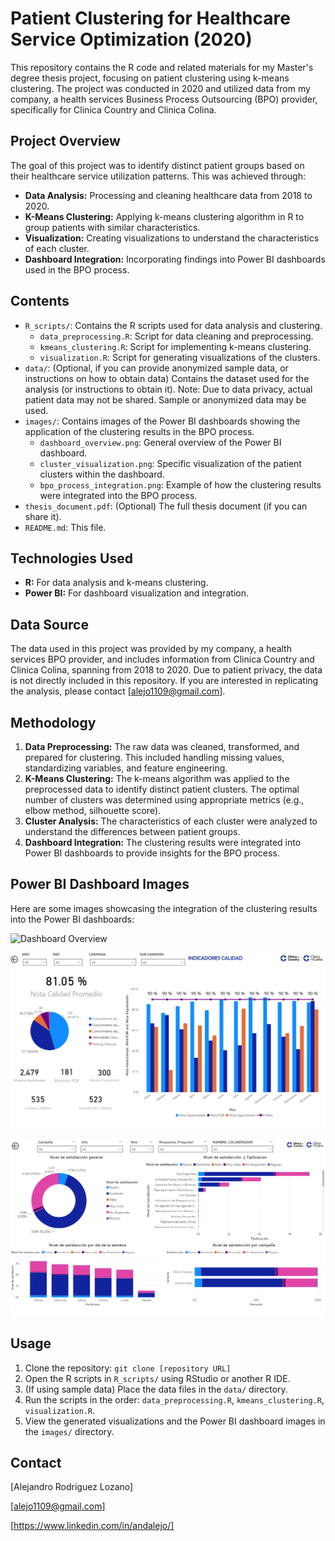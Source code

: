 # Patient Clustering for Healthcare Service Optimization (2020)

This repository contains the R code and related materials for my Master's degree thesis project, focusing on patient clustering using k-means clustering. The project was conducted in 2020 and utilized data from my company, a health services Business Process Outsourcing (BPO) provider, specifically for Clinica Country and Clinica Colina.

## Project Overview

The goal of this project was to identify distinct patient groups based on their healthcare service utilization patterns. This was achieved through:

* **Data Analysis:** Processing and cleaning healthcare data from 2018 to 2020.
* **K-Means Clustering:** Applying k-means clustering algorithm in R to group patients with similar characteristics.
* **Visualization:** Creating visualizations to understand the characteristics of each cluster.
* **Dashboard Integration:** Incorporating findings into Power BI dashboards used in the BPO process.

## Contents

* `R_scripts/`: Contains the R scripts used for data analysis and clustering.
    * `data_preprocessing.R`: Script for data cleaning and preprocessing.
    * `kmeans_clustering.R`: Script for implementing k-means clustering.
    * `visualization.R`: Script for generating visualizations of the clusters.
* `data/`: (Optional, if you can provide anonymized sample data, or instructions on how to obtain data) Contains the dataset used for the analysis (or instructions to obtain it). Note: Due to data privacy, actual patient data may not be shared. Sample or anonymized data may be used.
* `images/`: Contains images of the Power BI dashboards showing the application of the clustering results in the BPO process.
    * `dashboard_overview.png`: General overview of the Power BI dashboard.
    * `cluster_visualization.png`: Specific visualization of the patient clusters within the dashboard.
    * `bpo_process_integration.png`: Example of how the clustering results were integrated into the BPO process.
* `thesis_document.pdf`: (Optional) The full thesis document (if you can share it).
* `README.md`: This file.

## Technologies Used

* **R:** For data analysis and k-means clustering.
* **Power BI:** For dashboard visualization and integration.

## Data Source

The data used in this project was provided by my company, a health services BPO provider, and includes information from Clinica Country and Clinica Colina, spanning from 2018 to 2020. Due to patient privacy, the data is not directly included in this repository. If you are interested in replicating the analysis, please contact [alejo1109@gmail.com].

## Methodology

1.  **Data Preprocessing:** The raw data was cleaned, transformed, and prepared for clustering. This included handling missing values, standardizing variables, and feature engineering.
2.  **K-Means Clustering:** The k-means algorithm was applied to the preprocessed data to identify distinct patient clusters. The optimal number of clusters was determined using appropriate metrics (e.g., elbow method, silhouette score).
3.  **Cluster Analysis:** The characteristics of each cluster were analyzed to understand the differences between patient groups.
4.  **Dashboard Integration:** The clustering results were integrated into Power BI dashboards to provide insights for the BPO process.

## Power BI Dashboard Images

Here are some images showcasing the integration of the clustering results into the Power BI dashboards:

![Dashboard Overview](/descriptive_analysis.PNG)

![Cluster Visualization](/calidad.PNG)

![BPO Process Integration](/satisfaccion2.PNG)

## Usage

1.  Clone the repository: `git clone [repository URL]`
2.  Open the R scripts in `R_scripts/` using RStudio or another R IDE.
3.  (If using sample data) Place the data files in the `data/` directory.
4.  Run the scripts in the order: `data_preprocessing.R`, `kmeans_clustering.R`, `visualization.R`.
5.  View the generated visualizations and the Power BI dashboard images in the `images/` directory.

## Contact

[Alejandro Rodriguez Lozano]

[alejo1109@gmail.com]

[https://www.linkedin.com/in/andalejo/]
